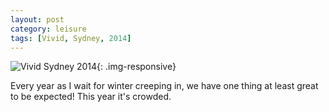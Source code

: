 ```yaml
---
layout: post
category: leisure
tags: [Vivid, Sydney, 2014]
---
```


![Vivid Sydney 2014](https://user-images.githubusercontent.com/1860126/27253694-9a744734-533e-11e7-8e15-744f7b17cbb9.jpg){: .img-responsive}

Every year as I wait for winter creeping in, we have one thing at least great to be expected! This year it's crowded.
